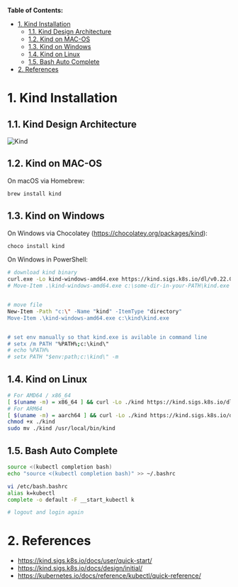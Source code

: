 **Table of Contents:**
- [1. Kind Installation](#1-kind-installation)
  - [1.1. Kind Design Architecture](#11-kind-design-architecture)
  - [1.2. Kind on MAC-OS](#12-kind-on-mac-os)
  - [1.3. Kind on Windows](#13-kind-on-windows)
  - [1.4. Kind on Linux](#14-kind-on-linux)
  - [1.5. Bash Auto Complete](#15-bash-auto-complete)
- [2. References](#2-references)


# 1. Kind Installation


## 1.1. Kind Design Architecture 
![Kind](https://kind.sigs.k8s.io/docs/images/diagram.png)


## 1.2. Kind on MAC-OS

On macOS via Homebrew:
```bash
brew install kind
```

## 1.3. Kind on Windows
On Windows via Chocolatey (https://chocolatey.org/packages/kind):
```bash
choco install kind
```

On Windows in PowerShell:
```bash
# download kind binary
curl.exe -Lo kind-windows-amd64.exe https://kind.sigs.k8s.io/dl/v0.22.0/kind-windows-amd64
# Move-Item .\kind-windows-amd64.exe c:\some-dir-in-your-PATH\kind.exe


# move file
New-Item -Path "c:\" -Name "kind" -ItemType "directory"
Move-Item .\kind-windows-amd64.exe c:\kind\kind.exe


# set env manually so that kind.exe is avilable in command line
# setx /m PATH "%PATH%;c:\kind\"
# echo %PATH%
# setx PATH "$env:path;c:\kind\" -m
```


## 1.4. Kind on Linux
```bash
# For AMD64 / x86_64
[ $(uname -m) = x86_64 ] && curl -Lo ./kind https://kind.sigs.k8s.io/dl/v0.22.0/kind-linux-amd64
# For ARM64
[ $(uname -m) = aarch64 ] && curl -Lo ./kind https://kind.sigs.k8s.io/dl/v0.22.0/kind-linux-arm64
chmod +x ./kind
sudo mv ./kind /usr/local/bin/kind
```



## 1.5. Bash Auto Complete

```bash
source <(kubectl completion bash)
echo "source <(kubectl completion bash)" >> ~/.bashrc

vi /etc/bash.bashrc
alias k=kubectl
complete -o default -F __start_kubectl k

# logout and login again
```


# 2. References
- https://kind.sigs.k8s.io/docs/user/quick-start/
- https://kind.sigs.k8s.io/docs/design/initial/
- https://kubernetes.io/docs/reference/kubectl/quick-reference/